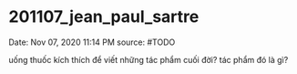 # 201107_jean_paul_sartre

Date: Nov 07, 2020 11:14 PM
source: #TODO

uống thuốc kích thích để viết những tác phẩm cuối đời? tác phẩm đó là gì?